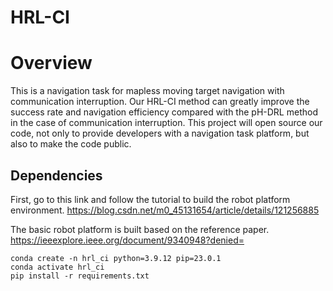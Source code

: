 # HRL-CI

# Overview

This is a navigation task for  mapless moving target navigation with communication interruption. Our HRL-CI method can greatly improve the success rate and navigation efficiency compared with the pH-DRL method in the case of communication interruption. This project will open source our code, not only to provide developers with a navigation task platform, but also to make the code public.



## Dependencies

First, go to this link and follow the tutorial to build the robot platform environment. 
https://blog.csdn.net/m0_45131654/article/details/121256885

The basic robot platform is built based on the reference paper.
https://ieeexplore.ieee.org/document/9340948?denied=

```
conda create -n hrl_ci python=3.9.12 pip=23.0.1
conda activate hrl_ci
pip install -r requirements.txt
```
